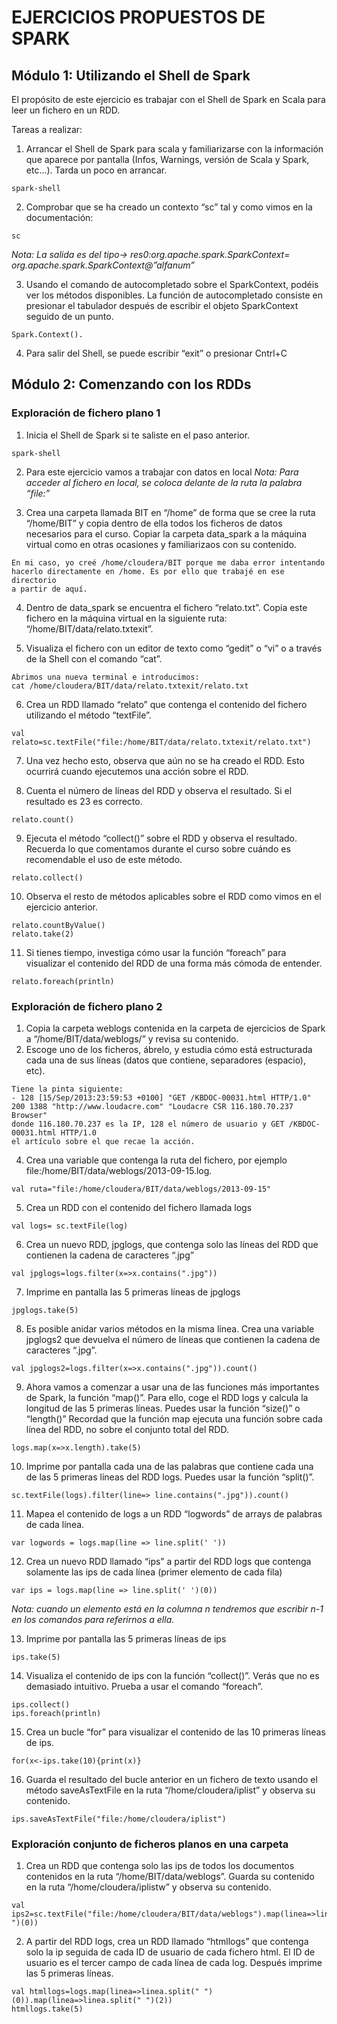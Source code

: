 # EJERCICIOS PROPUESTOS DE SPARK
## Módulo 1: Utilizando el Shell de Spark

El propósito de este ejercicio es trabajar con el Shell de Spark en Scala para leer un fichero en 
un RDD.

Tareas a realizar:

1. Arrancar el Shell de Spark para scala y familiarizarse con la información que aparece por 
pantalla (Infos, Warnings, versión de Scala y Spark, etc…). Tarda un poco en arrancar.
```
spark-shell
```
2. Comprobar que se ha creado un contexto “sc” tal y como vimos en la documentación:
```
sc
```
*Nota: La salida es del tipo-> res0:org.apache.spark.SparkContext= org.apache.spark.SparkContext@”alfanum”*

3. Usando el comando de autocompletado sobre el SparkContext, podéis ver los métodos 
disponibles. La función de autocompletado consiste en presionar el tabulador después 
de escribir el objeto SparkContext seguido de un punto.
```
Spark.Context().
```
4. Para salir del Shell, se puede escribir “exit” o presionar Cntrl+C

## Módulo 2: Comenzando con los RDDs
### Exploración de fichero plano 1

1. Inicia el Shell de Spark si te saliste en el paso anterior.
```
spark-shell
```

2. Para este ejercicio vamos a trabajar con datos en local
*Nota: Para acceder al fichero en local, se coloca delante de la ruta la palabra “file:”*

3. Crea una carpeta llamada BIT en “/home” de forma que se cree la ruta “/home/BIT” y 
copia dentro de ella todos los ficheros de datos necesarios para el curso. Copiar la carpeta data_spark a la máquina virtual como en otras ocasiones y 
familiarizaos con su contenido.
```
En mi caso, yo creé /home/cloudera/BIT porque me daba error intentando hacerlo directamente en /home. Es por ello que trabajé en ese directorio
a partir de aquí.
```
4. Dentro de data_spark se encuentra el fichero “relato.txt”. Copia este fichero en la 
máquina virtual en la siguiente ruta: “/home/BIT/data/relato.txtexit”.

5. Visualiza el fichero con un editor de texto como “gedit” o “vi” o a través de la Shell con 
el comando “cat”.
```
Abrimos una nueva terminal e introducimos:
cat /home/cloudera/BIT/data/relato.txtexit/relato.txt
```
6. Crea un RDD llamado “relato” que contenga el contenido del fichero utilizando el 
método “textFile”.
```
val relato=sc.textFile("file:/home/BIT/data/relato.txtexit/relato.txt")
```

7. Una vez hecho esto, observa que aún no se ha creado el RDD. Esto ocurrirá cuando 
ejecutemos una acción sobre el RDD.

8. Cuenta el número de líneas del RDD y observa el resultado. Si el resultado es 23 es 
correcto.
```
relato.count()
```
9. Ejecuta el método “collect()” sobre el RDD y observa el resultado. Recuerda lo que 
comentamos durante el curso sobre cuándo es recomendable el uso de este método.
```
relato.collect()
```

10. Observa el resto de métodos aplicables sobre el RDD como vimos en el ejercicio anterior.
```
relato.countByValue()
relato.take(2)
```

11. Si tienes tiempo, investiga cómo usar la función “foreach” para visualizar el contenido 
del RDD de una forma más cómoda de entender.
```
relato.foreach(println)
```

### Exploración de fichero plano 2

1. Copia la carpeta weblogs contenida en la carpeta de ejercicios de Spark a 
“/home/BIT/data/weblogs/” y revisa su contenido.
2. Escoge uno de los ficheros, ábrelo, y estudia cómo está estructurada cada una de sus 
líneas (datos que contiene, separadores (espacio), etc).
```
Tiene la pinta siguiente:
- 128 [15/Sep/2013:23:59:53 +0100] "GET /KBDOC-00031.html HTTP/1.0" 
200 1388 "http://www.loudacre.com" "Loudacre CSR 116.180.70.237
Browser"
donde 116.180.70.237 es la IP, 128 el número de usuario y GET /KBDOC-00031.html HTTP/1.0
el artículo sobre el que recae la acción.
```
4. Crea una variable que contenga la ruta del fichero, por ejemplo 
file:/home/BIT/data/weblogs/2013-09-15.log.
```
val ruta="file:/home/cloudera/BIT/data/weblogs/2013-09-15"
```
5. Crea un RDD con el contenido del fichero llamada logs
```
val logs= sc.textFile(log)
```
6. Crea un nuevo RDD, jpglogs, que contenga solo las líneas del RDD que contienen la 
cadena de caracteres “.jpg”
```
val jpglogs=logs.filter(x=>x.contains(".jpg"))
```
7. Imprime en pantalla las 5 primeras líneas de jpglogs
```
jpglogs.take(5)
```
8. Es posible anidar varios métodos en la misma línea. Crea una variable jpglogs2 que 
devuelva el número de líneas que contienen la cadena de caracteres “.jpg”.
```
val jpglogs2=logs.filter(x=>x.contains(".jpg")).count()
```
9. Ahora vamos a comenzar a usar una de las funciones más importantes de Spark, la 
función “map()”. Para ello, coge el RDD logs y calcula la longitud de las 5 primeras líneas. 
Puedes usar la función “size()” o “length()” Recordad que la función map ejecuta una 
función sobre cada línea del RDD, no sobre el conjunto total del RDD.
```
logs.map(x=>x.length).take(5)
```
10. Imprime por pantalla cada una de las palabras que contiene cada una de las 5 primeras 
líneas del RDD logs. Puedes usar la función “split()”.
```
sc.textFile(logs).filter(line=> line.contains(".jpg")).count()
```
11. Mapea el contenido de logs a un RDD “logwords” de arrays de palabras de cada línea.
```
var logwords = logs.map(line => line.split(' '))
```
12. Crea un nuevo RDD llamado “ips” a partir del RDD logs que contenga solamente las ips 
de cada línea (primer elemento de cada fila)
```
var ips = logs.map(line => line.split(' ')(0))
```
*Nota: cuando un elemento está en la columna n tendremos que escribir n-1 en los comandos para referirnos a ella.*

13. Imprime por pantalla las 5 primeras líneas de ips
```
ips.take(5)
```
14. Visualiza el contenido de ips con la función “collect()”. Verás que no es demasiado 
intuitivo. Prueba a usar el comando “foreach”.
```
ips.collect()
ips.foreach(println)
```
15. Crea un bucle “for” para visualizar el contenido de las 10 primeras líneas de ips.
```
for(x<-ips.take(10){print(x)}
```
16. Guarda el resultado del bucle anterior en un fichero de texto usando el método 
saveAsTextFile en la ruta “/home/cloudera/iplist” y observa su contenido.
```
ips.saveAsTextFile("file:/home/cloudera/iplist")
```

### Exploración conjunto de ficheros planos en una carpeta

1. Crea un RDD que contenga solo las ips de todos los documentos contenidos en la ruta 
“/home/BIT/data/weblogs”. Guarda su contenido en la ruta “/home/cloudera/iplistw” 
y observa su contenido.
```
val ips2=sc.textFile("file:/home/cloudera/BIT/data/weblogs").map(linea=>linea.split(" ")(0))
```
2. A partir del RDD logs, crea un RDD llamado “htmllogs” que contenga solo la ip seguida 
de cada ID de usuario de cada fichero html. El ID de usuario es el tercer campo de cada 
línea de cada log. Después imprime las 5 primeras líneas.
```
val htmllogs=logs.map(linea=>linea.split(" ")(0)).map(linea=>linea.split(" ")(2))
htmllogs.take(5)
```

